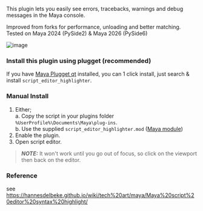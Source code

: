 This plugin lets you easily see errors, tracebacks, warnings and debug messages in the Maya console.  

Improved from forks for performance, unloading and better matching.
Tested on Maya 2024 (PySide2) & Maya 2026 (PySide6)

![image](https://github.com/hannesdelbeke/maya_script_editor_highlighter/assets/3758308/4f15a866-1d87-45a5-9cf6-e779a4bf17ee)  

### Install this plugin using plugget (recommended)
If you have [Maya Plugget qt](https://github.com/plugget/plugget-qt-maya-plugin) installed, you can 1 click install, just search & install `script_editor_highlighter`.  

### Manual Install
1. Either;  
   a. Copy the script in your plugins folder `%UserProfile%\Documents\Maya\plug-ins`.  
   b. Use the supplied `script_editor_highlighter.mod` ([Maya module](https://help.autodesk.com/view/MAYAUL/2023/ENU/?guid=Maya_SDK_Distributing_Maya_Plug_ins_DistributingUsingModules_html))
2. Enable the plugin.
3. Open script editor.



> **_NOTE:_** It won't work until you go out of focus, so click on the viewport then back on the editor.

### Reference
see https://hannesdelbeke.github.io/wiki/tech%20art/maya/Maya%20script%20editor%20syntax%20highlight/
